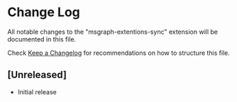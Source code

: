 # Change Log

All notable changes to the "msgraph-extentions-sync" extension will be documented in this file.

Check [Keep a Changelog](http://keepachangelog.com/) for recommendations on how to structure this file.

## [Unreleased]

- Initial release